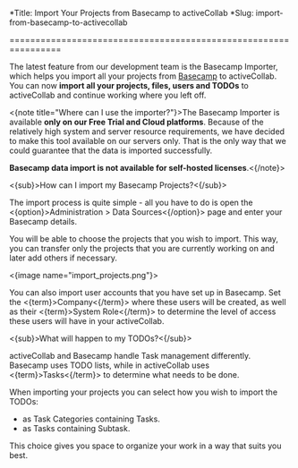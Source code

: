 *Title: Import Your Projects from Basecamp to activeCollab
*Slug: import-from-basecamp-to-activecollab

================================================================

The latest feature from our development team is the Basecamp Importer, which helps you import all your projects from <a href="https://basecamp.com/">Basecamp</a> to activeCollab. You can now **import all your projects, files, users and TODOs** to activeCollab and continue working where you left off.

<{note title="Where can I use the importer?"}>The Basecamp Importer is available **only on our Free Trial and Cloud platforms**. Because of the relatively high system and server resource requirements, we have decided to make this tool available on our servers only. That is the only way that we could guarantee that the data is imported successfully.

**Basecamp data import is not available for self-hosted licenses**.<{/note}> 

<{sub}>How can I import my Basecamp Projects?<{/sub}>

The import process is quite simple - all you have to do is open the <{option}>Administration > Data Sources<{/option}> page and enter your Basecamp details. 

You will be able to choose the projects that you wish to import. This way, you can transfer only the projects that you are currently working on and later add others if necessary.

<{image name="import_projects.png"}>

You can also import user accounts that you have set up in Basecamp. Set the <{term}>Company<{/term}> where these users will be created, as well as their <{term}>System Role<{/term}> to determine the level of access these users will have in your activeCollab.

<{sub}>What will happen to my TODOs?<{/sub}>

activeCollab and Basecamp handle Task management differently. Basecamp uses TODO lists, while in activeCollab uses <{term}>Tasks<{/term}> to determine what needs to be done.

When importing your projects you can select how you wish to import the TODOs:

- as Task Categories containing Tasks.
- as Tasks containing Subtask.

This choice gives you space to organize your work in a way that suits you best.